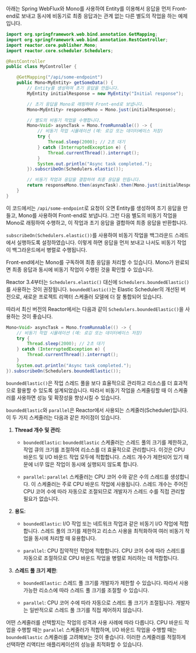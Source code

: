 아래는 Spring WebFlux와 Mono를 사용하여 Entity를 이용해서 응답을 먼저 Front-end로 보내고 동시에 비동기로 최종 응답과는 관계 없는 다른 별도의 작업을 하는 예제입니다.

```java
import org.springframework.web.bind.annotation.GetMapping;
import org.springframework.web.bind.annotation.RestController;
import reactor.core.publisher.Mono;
import reactor.core.scheduler.Schedulers;

@RestController
public class MyController {

    @GetMapping("/api/some-endpoint")
    public Mono<MyEntity> getSomeData() {
        // Entity를 생성하여 초기 응답을 만듭니다.
        MyEntity initialResponse = new MyEntity("Initial response");

        // 초기 응답을 Mono로 래핑하여 Front-end로 보냅니다.
        Mono<MyEntity> responseMono = Mono.just(initialResponse);

        // 별도의 비동기 작업을 수행합니다.
        Mono<Void> asyncTask = Mono.fromRunnable(() -> {
            // 비동기 작업 시뮬레이션 (예: 로깅 또는 데이터베이스 저장)
            try {
                Thread.sleep(2000); // 2초 대기
            } catch (InterruptedException e) {
                Thread.currentThread().interrupt();
            }
            System.out.println("Async task completed.");
        }).subscribeOn(Schedulers.elastic());

        // 비동기 작업과 응답을 결합하여 최종 응답을 만듭니다.
        return responseMono.then(asyncTask).then(Mono.just(initialResponse));
    }
}
```

이 코드에서는 `/api/some-endpoint`로 요청이 오면 Entity를 생성하여 초기 응답을 만들고, Mono를 사용하여 Front-end로 보냅니다. 그런 다음 별도의 비동기 작업을 Mono로 래핑하여 수행하고, 이 작업과 초기 응답을 결합하여 최종 응답을 반환합니다.

`subscribeOn(Schedulers.elastic())`를 사용하여 비동기 작업을 백그라운드 스레드에서 실행하도록 설정하였습니다. 이렇게 하면 응답을 먼저 보내고 나서도 비동기 작업이 백그라운드에서 병렬로 수행됩니다.

Front-end에서는 Mono를 구독하여 최종 응답을 처리할 수 있습니다. Mono가 완료되면 최종 응답과 동시에 비동기 작업이 수행된 것을 확인할 수 있습니다.


Reactor 3.4부터는 `Schedulers.elastic()` 대신에 `Schedulers.boundedElastic()`를 사용하는 것이 권장됩니다. `boundedElastic()`는 Elastic Scheduler의 개선된 버전으로, 새로운 프로젝트 리액터 스케줄러 모델에 더 잘 통합되어 있습니다.

따라서 최신 버전의 Reactor에서는 다음과 같이 `Schedulers.boundedElastic()`을 사용하는 것이 좋습니다.

```java
Mono<Void> asyncTask = Mono.fromRunnable(() -> {
    // 비동기 작업 시뮬레이션 (예: 로깅 또는 데이터베이스 저장)
    try {
        Thread.sleep(2000); // 2초 대기
    } catch (InterruptedException e) {
        Thread.currentThread().interrupt();
    }
    System.out.println("Async task completed.");
}).subscribeOn(Schedulers.boundedElastic());
```

`boundedElastic()`은 작업 스레드 풀을 보다 효율적으로 관리하고 리소스를 더 효과적으로 활용할 수 있도록 설계되었습니다. 따라서 비동기 작업을 스케줄링할 때 이 스케줄러를 사용하면 성능 및 확장성을 향상시킬 수 있습니다.


`boundedElastic`와 `parallel`은 Reactor에서 사용되는 스케줄러(Scheduler)입니다. 이 두 가지 스케줄러는 다음과 같은 차이점이 있습니다.

1. **Thread 개수 및 관리**: 

    - `boundedElastic`: `boundedElastic` 스케줄러는 스레드 풀의 크기를 제한하고, 작업 큐의 크기를 조절하여 리소스를 더 효율적으로 관리합니다. 이것은 CPU 바운드 및 I/O 바운드 작업 모두에 적합합니다. 스레드 개수가 제한되어 있기 때문에 너무 많은 작업이 동시에 실행되지 않도록 합니다.

    - `parallel`: `parallel` 스케줄러는 CPU 코어 수와 같은 수의 스레드를 생성합니다. 이 스케줄러는 주로 CPU 바운드 작업에 사용됩니다. 스레드 개수는 주어진 CPU 코어 수에 따라 자동으로 조절되므로 개발자가 스레드 수를 직접 관리할 필요가 없습니다.

2. **용도**:

    - `boundedElastic`: I/O 작업 또는 네트워크 작업과 같은 비동기 I/O 작업에 적합합니다. 스레드 풀의 크기를 제한하고 리소스 사용을 최적화하여 여러 비동기 작업을 동시에 처리할 때 유용합니다.

    - `parallel`: CPU 집약적인 작업에 적합합니다. CPU 코어 수에 따라 스레드를 자동으로 조절하므로 CPU 바운드 작업을 병렬로 처리하는 데 적합합니다.

3. **스레드 풀 크기 제한**:

    - `boundedElastic`: 스레드 풀 크기를 개발자가 제한할 수 있습니다. 따라서 사용 가능한 리소스에 따라 스레드 풀 크기를 조절할 수 있습니다.

    - `parallel`: CPU 코어 수에 따라 자동으로 스레드 풀 크기가 조절됩니다. 개발자는 일반적으로 스레드 풀 크기를 직접 제어하지 않습니다.

어떤 스케줄러를 선택할지는 작업의 성격과 사용 사례에 따라 다릅니다. CPU 바운드 작업을 수행할 때는 `parallel` 스케줄러가 적합하며, I/O 바운드 작업을 수행할 때는 `boundedElastic` 스케줄러를 고려해보는 것이 좋습니다. 이러한 스케줄러를 적절하게 선택하면 리액티브 애플리케이션의 성능을 최적화할 수 있습니다.

